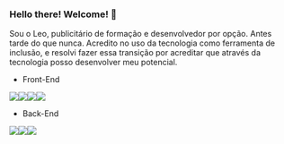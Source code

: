 ### Hello there! Welcome! 👋

Sou o Leo, publicitário de formação e desenvolvedor por opção. Antes tarde do que nunca. Acredito no uso da tecnologia como ferramenta de inclusão, e resolvi fazer essa transição por acreditar que através da tecnologia posso desenvolver meu potencial.


- Front-End

<img src="https://img.shields.io/badge/JavaScript-323330?style=for-the-badge&logo=javascript&logoColor=F7DF1E" /><img src= "https://img.shields.io/badge/React-20232A?style=for-the-badge&logo=react&logoColor=61DAFB" /><img src= "https://camo.githubusercontent.com/60155f4543422e46101b7edb0fc701c872d9190b23dc33cb47bd1ac15d80dec1/68747470733a2f2f696d672e736869656c64732e696f2f62616467652f48544d4c2d3233393132303f7374796c653d666f722d7468652d6261646765266c6f676f3d68746d6c35266c6f676f436f6c6f723d7768697465"/><img src="https://camo.githubusercontent.com/3a0f693cfa032ea4404e8e02d485599bd0d192282b921026e89d271aaa3d7565/68747470733a2f2f696d672e736869656c64732e696f2f62616467652f435353332d3135373242363f7374796c653d666f722d7468652d6261646765266c6f676f3d63737333266c6f676f436f6c6f723d7768697465"/>

- Back-End

<img src="https://img.shields.io/badge/TypeScript-007ACC?style=for-the-badge&logo=typescript&logoColor=white"/><img src="https://img.shields.io/badge/MySQL-005C84?style=for-the-badge&logo=mysql&logoColor=white"/><img src="https://camo.githubusercontent.com/dfc69d704694f22168bea3d84584663777fa5301dcad5bbcb5459b336da8d554/68747470733a2f2f696d672e736869656c64732e696f2f62616467652f4e6f64652e6a732d3433383533443f7374796c653d666f722d7468652d6261646765266c6f676f3d6e6f64652e6a73266c6f676f436f6c6f723d7768697465"/>



